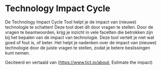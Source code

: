 # Technology Impact Cycle

De Technology Impact Cycle Tool helpt je de impact van (nieuwe) technologie te schatten! Deze tool doet dit door vragen te stellen. Door de vragen te beantwoorden, 
krijg je inzicht in vele facetten die betrokken zijn bij het bepalen van de impact van technologie. Deze tool vertelt je niet wat goed of fout is, of beter. Het helpt je 
nadenken over de impact van (nieuwe) technologie door de juiste vragen te stellen, zodat je betere beslissingen kunt nemen.

Geciteerd en vertaald van (https://www.tict.io/about, Estimate the impact)
